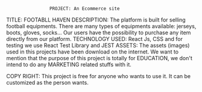                     PROJECT: An Ecommerce site



TITLE: FOOTABLL HAVEN
DESCRIPTION: The platform is built for selling football equipments. There are many types of equipments available: jerseys, boots, gloves, socks... Our users have the possibility to purchase any item directly from our platform.
TECHNOLOGY USED: React Js, CSS and for testing we use React Test Library and JEST
ASSETS: The assets (images) used in this projects have been download on the internet. We want to mention that the purpose of this project is totally for EDUCATION, we don't intend to do any MARKETING related stuffs with it.

COPY RIGHT: This project is free for anyone who wants to use it. It can be customized as the person wants.
